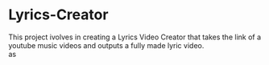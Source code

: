 # Lyrics-Creator
This project ivolves in creating a Lyrics Video Creator that takes the link of a youtube music videos and outputs a fully made lyric video.<br>
as
